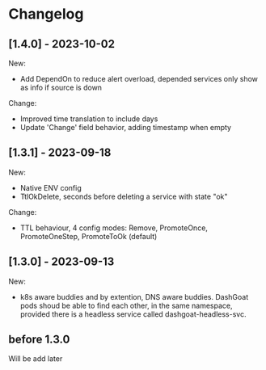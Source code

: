 
# Changelog
## [1.4.0] - 2023-10-02
New:
 - Add DependOn to reduce alert overload, depended services only show as info if source is down

Change:
 - Improved time translation to include days
 - Update 'Change' field behavior, adding timestamp when empty

## [1.3.1] - 2023-09-18
New:
- Native ENV config
- TtlOkDelete, seconds before deleting a service with state "ok"

Change:
 - TTL behaviour, 4 config modes: Remove, PromoteOnce, PromoteOneStep, PromoteToOk (default)

## [1.3.0] - 2023-09-13
New:
 - k8s aware buddies and by extention, DNS aware buddies. DashGoat pods shoud be able to find each other, in the same namespace, provided there is a headless service called dashgoat-headless-svc.

## before 1.3.0
Will be add later
